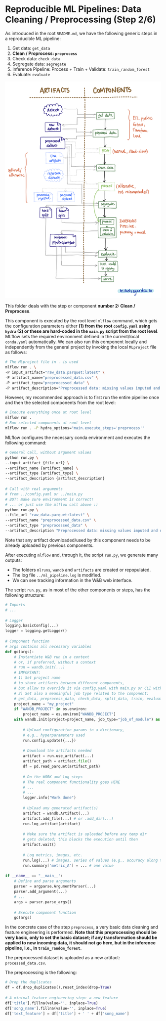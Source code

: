 # Reproducible ML Pipelines: Data Cleaning / Preprocessing (Step 2/6)

As introduced in the root `README.md`, we have the following generic steps in a reproducible ML pipeline:

1. Get data: `get_data`
2. **Clean / Proprocess: `preprocess`**
3. Check data: `check_data`
4. Segregate data: `segregate`
5. Inference Pipeline: Process + Train + Validate: `train_random_forest`
6. Evaluate: `evaluate`

![Generic Reproducible Pipeline](../assets/Reproducible_Pipeline.png)

This folder deals with the step or component **number 2: Clean / Preprocess**.

This component is executed by the root level `mlflow` command, which gets the configuration parameters either **(1) from the root `config.yaml` using `hydra` (2) or these are hard-coded in the `main.py` script from the root level**. MLflow sets the required environment defined in the current/local `conda.yaml` automatically. We can also run this component locally and independently from the general project by invoking the local `MLproject` file as follows:

```bash
# The MLproject file in . is used
mlflow run . \
-P input_artifact="raw_data.parquet:latest" \
-P artifact_name="preprocessed_data.csv" \
-P artifact_type="preprocessed_data" \
-P artifact_description="Preprocessed data: missing values imputed and duplicated dropped"
```

However, my recommended approach is to first run the entire pipeline once and then the selected components from the root level:

```bash
# Execute everything once at root level
mlflow run .
# Run selected components at root level
mlflow run . -P hydra_options="main.execute_steps='preprocess'"
```

MLflow configures the necessary conda environment and executes the following command:

```bash
# General call, without argument values
python run.py \
--input_artifact {file_url} \
--artifact_name {artifact_name} \
--artifact_type {artifact_type} \
--artifact_description {artifact_description}

# Call with real arguments
# from ../config.yaml or ../main.py
# BUT: make sure environment is correct!
# ... or just use the mlflow call above :)
python run.py \
--file_url "raw_data.parquet:latest" \
--artifact_name "preprocessed_data.csv" \
--artifact_type "preprocessed_data" \
--artifact_description "Preprocessed data: missing values imputed and duplicated dropped"
```

Note that any artifact downloaded/used by this component needs to be already uploaded by previous components.

After executing `mlflow` and, through it, the script `run.py`, we generate many outputs:

- The folders `mlruns`, `wandb` and `artifacts` are created or repopulated.
- The log file `../ml_pipeline.log` is modified.
- We can see tracking information in the W&B web interface.

The script `run.py`, as in most of the other components or steps, has the following structure:

```python
# Imports
# ...

# Logger
logging.basicConfig(...)
logger = logging.getLogger()

# Component function
# args contains all necessary variables
def go(args):
    # Instantiate W&B run in a context
    # or, if preferred, without a context
    # run = wandb.init(...)
    # IMPORTANT: 
    # 1) Set project name
    # to share artifacts between different components,
    # but allow to override it via config.yaml with main.py or CLI with hydra
    # 2) Set also a meaningful job type related to the component:
    # get_data, preprocess_data, check_data, split_data, train, evaluate, etc.
    project_name = "my_project"
    if "WANDB_PROJECT" in os.environ:
        project_name = os.environ["WANDB_PROJECT"]
    with wandb.init(project=project_name, job_type="job_of_module") as run:

        # Upload configuration params in a dictionary,
        # e.g., hyperparameters used
        run.config.update({...})

        # Download the artifacts needed
        artifact = run.use_artifact(...)
        artifact_path = artifact.file()
        df = pd.read_parquet(artifact_path)

        # Do the WORK and log steps
        # The real component functionality goes HERE
        # ...
        # ...
        logger.info("Work done")

        # Upload any generated artifact(s)
        artifact = wandb.Artifact(...)
        artifact.add_file(...) # or .add_dir(...)
        run.log_artifact(artifact)

        # Make sure the artifact is uploaded before any temp dir
        # gets deleted; this blocks the execution until then
        artifact.wait()

        # Log metrics, images, etc.
        run.log(...) # images, series of values (e.g., accuracy along time)
        run.summary['metric_A'] = ... # one value

if __name__ == "__main__":
    # Define and parse arguments
    parser = argparse.ArgumentParser(...)
    parser.add_argument(...)
    # ...
    args = parser.parse_args()

    # Execute component function
    go(args)

```

In the concrete case of the step `preprocess`, a very basic data cleaning and feature engineering is performed. **Note that this preprocessing should be very basic, only to set the basic dataset; if any transformation should be applied to new incoming data, it should not go here, but in the inference pipeline, i.e., in `train_random_forest`.**

The preprocessed dataset is uploaded as a new artifact: `processed_data.csv`.

The preprocessing is the following:

```python
# Drop the duplicates
df = df.drop_duplicates().reset_index(drop=True)

# A minimal feature engineering step: a new feature
df['title'].fillna(value='', inplace=True)
df['song_name'].fillna(value='', inplace=True)
df['text_feature'] = df['title'] + ' ' + df['song_name']
```
